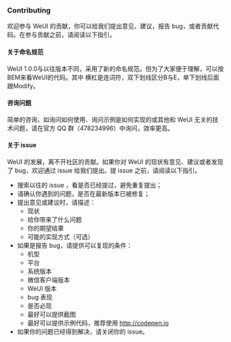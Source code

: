 ### Contributing

欢迎参与 WeUI 的贡献，你可以给我们提出意见、建议，报告 bug，或者贡献代码。在参与贡献之前，请阅读以下指引。

#### 关于命名规范
WeUI 1.0.0与以往版本不同，采用了新的命名规范。但为了大家便于理解，可以按BEM来看WeUI的代码。其中 横杠是连词符，双下划线区分B与E，单下划线后面跟Modify。

#### 咨询问题

简单的咨询，如询问如何使用、询问示例是如何实现的或其他和 WeUI 无关的技术问题，请在官方 QQ 群（478234996）中询问，效率更高。

#### 关于 issue

WeUI 的发展，离不开社区的贡献。如果你对 WeUI 的现状有意见、建议或者发现了 bug，欢迎通过 issue 给我们提出。提 issue 之前，请阅读以下指引。

- 搜索以往的 issue ，看是否已经提过，避免重复提出；
- 请确认你遇到的问题，是否在最新版本已被修复；
- 提出意见或建议时，请描述：
    - 现状
    - 给你带来了什么问题
    - 你的期望结果
    - 可能的实现方式（可选）
- 如果是报告 bug，请提供可以复现的条件：
    - 机型
    - 平台
    - 系统版本
    - 微信客户端版本
    - WeUI 版本
    - bug 表现
    - 是否必现
    - 最好可以提供截图
    - 最好可以提供示例代码，推荐使用 http://codepen.io
- 如果你的问题已经得到解决，请关闭你的 issue。